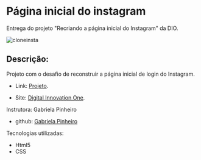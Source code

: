# Página inicial do instagram

Entrega do projeto "Recriando a página inicial do Instagram" da DIO.

![cloneinsta](https://user-images.githubusercontent.com/48259330/132403612-22b85c58-bdcb-4e8e-981e-3c212458f0fb.png)

## Descrição: 

Projeto com o desafio de reconstruir a página inicial de login do Instagram.
- Link: [Projeto](https://ederteixeira.github.io/Clone_Instagram/).

- Site: [Digital Innovation One](https://www.digitalinnovation.one/).

Instrutora: Gabriela Pinheiro
- github: [Gabriela Pinheiro](https://github.com/SpruceGabriela)

Tecnologias utilizadas: 

- Html5
- CSS 

